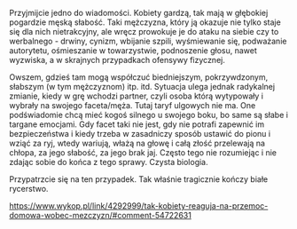Przyjmijcie jedno do wiadomości. Kobiety gardzą, tak mają w głębokiej pogardzie męską słabość. Taki mężczyzna, który ją okazuje nie tylko staje się dla nich nietrakcyjny, ale wręcz prowokuje je do ataku na siebie czy to werbalnego - drwiny, cynizm, wbijanie szpili, wyśmiewanie się, podważanie autorytetu, ośmieszanie w towarzystwie, podnoszenie głosu, nawet wyzwiska, a w skrajnych przypadkach ofensywy fizycznej. 

Owszem, gdzieś tam mogą współczuć biedniejszym, pokrzywdzonym, słabszym (w tym mężczyznom) itp. itd. Sytuacja ulega jednak radykalnej zmianie, kiedy w grę wchodzi partner, czyli osoba którą wytypowały i wybrały na swojego faceta/męża. Tutaj taryf ulgowych nie ma. One podświadomie chcą mieć kogoś silnego u swojego boku, bo same są słabe i targane emocjami. Gdy facet taki nie jest, gdy nie potrafi zapewnić im bezpieczeństwa i kiedy trzeba w zasadniczy sposób ustawić do pionu i wziąć za ryj, wtedy wariują, włażą na głowę i całą złość przelewają na chłopa, za jego słabość, za jego brak jaj. Często tego nie rozumiejąc i nie zdając sobie do końca z tego sprawy. Czysta biologia.

Przypatrzcie się na ten przypadek. Tak właśnie tragicznie kończy białe rycerstwo.

https://www.wykop.pl/link/4292999/tak-kobiety-reaguja-na-przemoc-domowa-wobec-mezczyzn/#comment-54722631